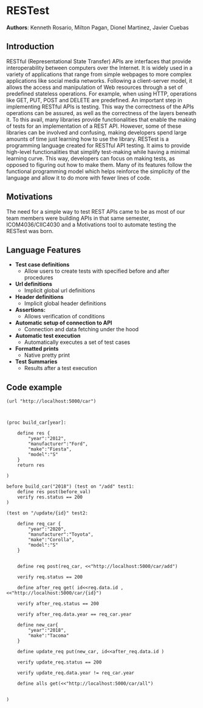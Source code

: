 # RESTest

**Authors**: Kenneth Rosario, Milton Pagan, Dionel Martinez, Javier Cuebas

## Introduction

RESTful (Representational State Transfer) APIs are interfaces that provide
interoperability between computers over the Internet. It is widely used in
a variety of applications that range from simple webpages to more complex
applications like social media networks. Following a client-server model,
it allows the access and manipulation of Web resources through a set of
predefined stateless operations. For example, when using HTTP, operations
like GET, PUT, POST and DELETE are predefined. An important step in
implementing RESTful APIs is testing. This way the correctness of the APIs
operations can be assured, as well as the correctness of the layers
beneath it. To this avail, many libraries provide functionalities that
enable the making of tests for an implementation of a REST API. However,
some of these libraries can be involved and confusing, making developers
spend large amounts of time just learning how to use the library. RESTest
is a programming language created for RESTful API testing. It aims to
provide high-level functionalities that simplify test-making while having
a minimal learning curve. This way, developers can focus on making tests,
as opposed to figuring out how to make them. Many of its features follow
the functional programming model which helps reinforce the simplicity of
the language and allow it to do more with fewer lines of code.

## Motivations

The need for a simple way to test REST APIs came to be as most of our team
members were building APIs in that same semester, ICOM4036/CIIC4030 and a
Motivations tool to automate testing the RESTest was born.

## Language Features

- **Test case definitions**
  - Allow users to create tests with specified before and after procedures
- **Url definitions**
  - Implicit global url definitions
- **Header definitions**
  - Implicit global header definitions
- **Assertions:**
  - Allows verification of conditions
- **Automatic setup of connection to API**
  - Connection and data fetching under the hood
- **Automatic test execution**
  - Automatically executes a set of test cases
- **Formatted prints**
  - Native pretty print
- **Test Summaries**
  - Results after a test execution

## Code example

```
(url "http://localhost:5000/car")



(proc build_car[year]:

    define res {
        "year":"2012",
        "manufacturer":"Ford",
        "make":"Fiesta",
        "model":"S"
    }
    return res

)

before build_car("2018") (test on "/add" test1:
    define res post(before_val)
    verify res.status == 200
)

(test on "/update/{id}" test2:

    define req_car {
        "year":"2020",
        "manufacturer":"Toyota",
        "make":"Corolla",
        "model":"S"
    }


    define req post(req_car, <<"http://localhost:5000/car/add")

    verify req.status == 200

    define after_req get( id<<req.data.id ,<<"http://localhost:5000/car/{id}")

    verify after_req.status == 200

    verify after_req.data.year == req_car.year

    define new_car{
        "year":"2018",
        "make":"Tacoma"
    }

    define update_req put(new_car, id<<after_req.data.id )

    verify update_req.status == 200

    verify update_req.data.year != req_car.year

    define alls get(<<"http://localhost:5000/car/all")


)
```
